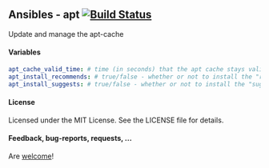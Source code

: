 ## Ansibles - apt [![Build Status](https://travis-ci.org/Ansibles/apt.png)](https://travis-ci.org/Ansibles/apt)

Update and manage the apt-cache

#### Variables

```yaml
apt_cache_valid_time: # time (in seconds) that the apt cache stays valid
apt_install_recommends: # true/false - whether or not to install the "recommended" packages
apt_install_suggests: # true/false - whether or not to install the "suggested" packages
```

#### License

Licensed under the MIT License. See the LICENSE file for details.

#### Feedback, bug-reports, requests, ...

Are [welcome](https://github.com/ansibles/xxx/issues)!
